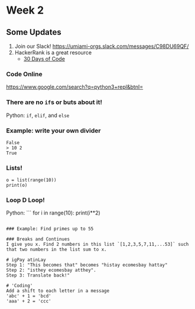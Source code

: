 # Week 2

## Some Updates
1. Join our Slack! https://umiami-orgs.slack.com/messages/C98DU69QF/
2. HackerRank is a great resource
      - [30 Days of Code](https://www.hackerrank.com/challenges/30-hello-world/problem)


### Code Online
https://www.google.com/search?q=python3+repl&btnI=

### There are no `if`s or buts about it!
Python: `if`, `elif`, and `else`

### Example: write your own divider
```> 10 3
False
> 10 2
True
```

### Lists!
```
o = list(range(10))
print(o)
```

### Loop D Loop!
Python: ```
for i in range(10):
  print(i**2)
```

### Example: Find primes up to 55

### Breaks and Continues
I give you x. Find 2 numbers in this list `[1,2,3,5,7,11,...53]` such that two numbers in the list sum to x.

# igPay atinLay
Step 1: "This becomes that" becomes "histay ecomesbay hattay"
Step 2: "isthey ecomesbay atthey".
Step 3: Translate back!"

# 'Coding'
Add a shift to each letter in a message
'abc' + 1 = 'bcd'
'aaa' + 2 = 'ccc'
